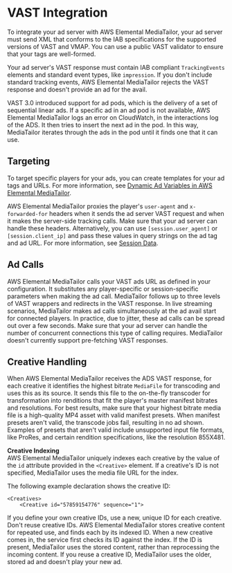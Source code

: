 # VAST Integration<a name="vast-integration"></a>

To integrate your ad server with AWS Elemental MediaTailor, your ad server must send XML that conforms to the IAB specifications for the supported versions of VAST and VMAP\. You can use a public VAST validator to ensure that your tags are well\-formed\.

Your ad server's VAST response must contain IAB compliant `TrackingEvents` elements and standard event types, like `impression`\. If you don't include standard tracking events, AWS Elemental MediaTailor rejects the VAST response and doesn't provide an ad for the avail\.

VAST 3\.0 introduced support for ad pods, which is the delivery of a set of sequential linear ads\. If a specific ad in an ad pod is not available, AWS Elemental MediaTailor logs an error on CloudWatch, in the interactions log of the ADS\. It then tries to insert the next ad in the pod\. In this way, MediaTailor iterates through the ads in the pod until it finds one that it can use\.

## Targeting<a name="targeting"></a>

To target specific players for your ads, you can create templates for your ad tags and URLs\. For more information, see [Dynamic Ad Variables in AWS Elemental MediaTailor](variables.md)\.

AWS Elemental MediaTailor proxies the player's `user-agent` and `x-forwarded-for` headers when it sends the ad server VAST request and when it makes the server\-side tracking calls\. Make sure that your ad server can handle these headers\. Alternatively, you can use `[session.user_agent]` or `[session.client_ip]` and pass these values in query strings on the ad tag and ad URL\. For more information, see [Session Data](variables-session.md)\.

## Ad Calls<a name="ad-calls"></a>

AWS Elemental MediaTailor calls your VAST ads URL as defined in your configuration\. It substitutes any player\-specific or session\-specific parameters when making the ad call\. MediaTailor follows up to three levels of VAST wrappers and redirects in the VAST response\. In live streaming scenarios, MediaTailor makes ad calls simultaneously at the ad avail start for connected players\. In practice, due to jitter, these ad calls can be spread out over a few seconds\. Make sure that your ad server can handle the number of concurrent connections this type of calling requires\. MediaTailor doesn't currently support pre\-fetching VAST responses\.

## Creative Handling<a name="creative-handling"></a>

When AWS Elemental MediaTailor receives the ADS VAST response, for each creative it identifies the highest bitrate `MediaFile` for transcoding and uses this as its source\. It sends this file to the on\-the\-fly transcoder for transformation into renditions that fit the player's master manifest bitrates and resolutions\. For best results, make sure that your highest bitrate media file is a high\-quality MP4 asset with valid manifest presets\. When manifest presets aren't valid, the transcode jobs fail, resulting in no ad shown\. Examples of presets that aren't valid include unsupported input file formats, like ProRes, and certain rendition specifications, like the resolution 855X481\. 

**Creative Indexing**  
AWS Elemental MediaTailor uniquely indexes each creative by the value of the `id` attribute provided in the `<Creative>` element\. If a creative's ID is not specified, MediaTailor uses the media file URL for the index\.

The following example declaration shows the creative ID:

```
<Creatives>
    <Creative id="57859154776" sequence="1">
```

If you define your own creative IDs, use a new, unique ID for each creative\. Don't reuse creative IDs\. AWS Elemental MediaTailor stores creative content for repeated use, and finds each by its indexed ID\. When a new creative comes in, the service first checks its ID against the index\. If the ID is present, MediaTailor uses the stored content, rather than reprocessing the incoming content\. If you reuse a creative ID, MediaTailor uses the older, stored ad and doesn't play your new ad\. 